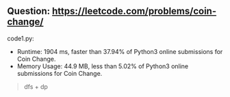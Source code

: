 ## Question: https://leetcode.com/problems/coin-change/

code1.py:
* Runtime: 1904 ms, faster than 37.94% of Python3 online submissions for Coin Change.
* Memory Usage: 44.9 MB, less than 5.02% of Python3 online submissions for Coin Change.
> dfs + dp